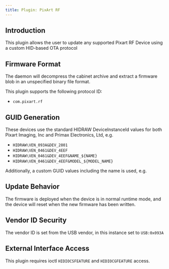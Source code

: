 ```yaml
---
title: Plugin: PixArt RF
---
```


## Introduction

This plugin allows the user to update any supported Pixart RF Device using a
custom HID-based OTA protocol

## Firmware Format

The daemon will decompress the cabinet archive and extract a firmware blob in
an unspecified binary file format.

This plugin supports the following protocol ID:

* `com.pixart.rf`

## GUID Generation

These devices use the standard HIDRAW DeviceInstanceId values for both
Pixart Imaging, Inc and Primax Electronics, Ltd, e.g.

* `HIDRAW\VEN_093A&DEV_2801`
* `HIDRAW\VEN_0461&DEV_4EEF`
* `HIDRAW\VEN_0461&DEV_4EEF&NAME_${NAME}`
* `HIDRAW\VEN_0461&DEV_4EEF&MODEL_${MODEL_NAME}`

Additionally, a custom GUID values including the name is used, e.g.

## Update Behavior

The firmware is deployed when the device is in normal runtime mode, and the
device will reset when the new firmware has been written.

## Vendor ID Security

The vendor ID is set from the USB vendor, in this instance set to `USB:0x093A`

## External Interface Access

This plugin requires ioctl `HIDIOCSFEATURE` and `HIDIOCGFEATURE` access.
